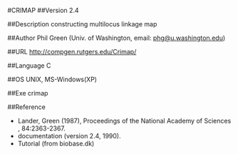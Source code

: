 #CRIMAP
##Version
2.4

##Description
constructing multilocus linkage map

##Author
Phil Green (Univ. of Washington, email: phg@u.washington.edu)

##URL
http://compgen.rutgers.edu/Crimap/

##Language
C

##OS
UNIX, MS-Windows(XP)

##Exe
crimap

##Reference
* Lander, Green (1987), Proceedings of the National Academy of Sciences , 84:2363-2367.
* documentation (version 2.4, 1990).
* Tutorial (from biobase.dk)

